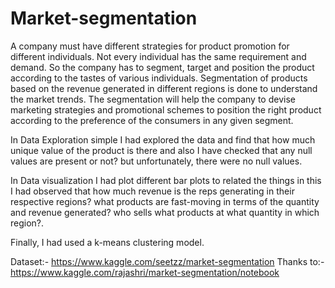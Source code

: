 # Market-segmentation
A company must have different strategies for product promotion for different individuals. Not every individual has the same requirement and demand. So the company has to segment, target and position the product according to the tastes of various individuals.
Segmentation of products based on the revenue generated in different regions is done to understand the market trends.
The segmentation will help the company to devise marketing strategies and promotional schemes to position the right product according to the preference of the consumers in any given segment.

In Data Exploration simple I had explored the data and find that how much unique value of the product is there and also I have checked that any null values are present or not? but unfortunately, there were no null values.

In Data visualization I had plot different bar plots to related the things in this I had observed that how much revenue is the reps generating in their respective regions? what products are fast-moving in terms of the quantity and revenue generated? who sells what products at what quantity in which region?.

Finally, I had used a k-means clustering model.

Dataset:- https://www.kaggle.com/seetzz/market-segmentation
Thanks to:- https://www.kaggle.com/rajashri/market-segmentation/notebook
